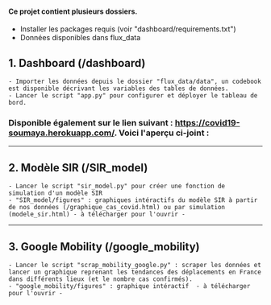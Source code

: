 #### Ce projet contient plusieurs dossiers.
 - Installer les packages requis (voir "dashboard/requirements.txt")
 - Données disponibles dans flux_data

## **1. Dashboard  (/dashboard)**
    - Importer les données depuis le dossier "flux_data/data", un codebook est disponible décrivant les variables des tables de données.
    - Lancer le script "app.py" pour configurer et déployer le tableau de bord.


### Disponible également sur le lien suivant : https://covid19-soumaya.herokuapp.com/. Voici l'aperçu ci-joint : 

<!-- blank line -->
----
<!-- blank line -->


## **2. Modèle SIR (/SIR_model)**
    - Lancer le script "sir_model.py" pour créer une fonction de simulation d'un modèle SIR
    - "SIR_model/figures" : graphiques intéractifs du modèle SIR à partir de nos données (/graphique_cas_covid.html) ou par simulation (modele_sir.html) - à télécharger pour l'ouvrir -

<!-- blank line -->
----
<!-- blank line -->

## **3. Google Mobility (/google_mobility)**
    - Lancer le script "scrap_mobility_google.py" : scraper les données et lancer un graphique reprenant les tendances des déplacements en France dans différents lieux (et le nombre cas confirmés).
    - "google_mobility/figures" : graphique intéractif  - à télécharger pour l'ouvrir -


